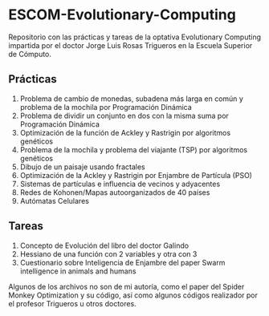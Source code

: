 # ESCOM-Evolutionary-Computing
Repositorio con las prácticas y tareas de la optativa Evolutionary Computing impartida por el doctor Jorge Luis Rosas Trigueros en la Escuela Superior de Cómputo.

## Prácticas
1. Problema de cambio de monedas, subadena más larga en común y problema de la mochila por Programación Dinámica
2. Problema de dividir un conjunto en dos con la misma suma por Programación Dinámica
3. Optimización de la función de Ackley y Rastrigin por algoritmos genéticos
4. Problema de la mochila y problema del viajante (TSP) por algoritmos genéticos
5. Dibujo de un paisaje usando fractales
6. Optimización de la Ackley y Rastrigin por Enjambre de Partícula (PSO)
7. Sistemas de partículas e influencia de vecinos y adyacentes
8. Redes de Kohonen/Mapas autoorganizados de 40 países
9. Autómatas Celulares

## Tareas
1. Concepto de Evolución del libro del doctor Galindo
2. Hessiano de una función con 2 variables y otra con 3
3. Cuestionario sobre Inteligencia de Enjambre del paper Swarm intelligence in animals and humans

Algunos de los archivos no son de mi autoría, como el paper del Spider Monkey Optimization y su código,
así como algunos códigos realizador por el profesor Trigueros u otros doctores.
